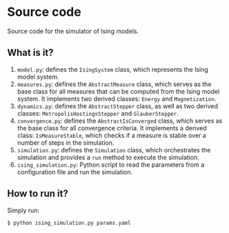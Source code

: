 # Source code

Source code for the simulator of Ising models.


## What is it?

1. `model.py`: defines the `IsingSystem` class, which represents the Ising
   model system.
1. `measures.py`: defines the `AbstractMeasure` class, which serves as the
   base class for all measures that can be computed from the Ising model system.
   It implements two derived classes: `Energy` and `Magnetization`.
1. `dynamics.py`: defines the `AbstractStepper` class, as well as two derived
   classes: `MetropolisHastingsStepper` and `GlauberStepper`.
1. `convergence.py`: defines the `AbstractIsConverged` class, which serves as
   the base class for all convergence criteria. It implements a derived class:
   `IsMeasureStable`, which checks if a measure is stable over a number of
   steps in the simulation.
1. `simulation.py`: defines the `Simulation` class, which orchestrates the
   simulation and provides a `run` method to execute the simulation.
1. `ising_simulation.py`: Python script to read the parameters from a
   configuration file and run the simulation.


## How to run it?

Simply run:
```bash
$ python ising_simulation.py params.yaml
```
